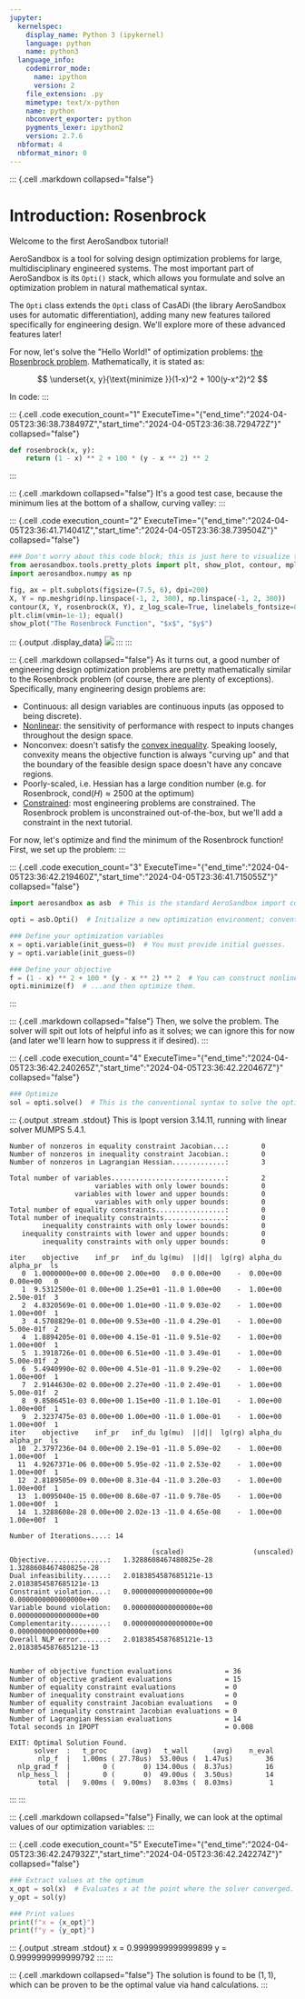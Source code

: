 ```yaml
---
jupyter:
  kernelspec:
    display_name: Python 3 (ipykernel)
    language: python
    name: python3
  language_info:
    codemirror_mode:
      name: ipython
      version: 2
    file_extension: .py
    mimetype: text/x-python
    name: python
    nbconvert_exporter: python
    pygments_lexer: ipython2
    version: 2.7.6
  nbformat: 4
  nbformat_minor: 0
---
```


::: {.cell .markdown collapsed="false"}
# Introduction: Rosenbrock

Welcome to the first AeroSandbox tutorial!

AeroSandbox is a tool for solving design optimization problems for
large, multidisciplinary engineered systems. The most important part of
AeroSandbox is its `Opti()` stack, which allows you formulate and solve
an optimization problem in natural mathematical syntax.

The `Opti` class extends the `Opti` class of CasADi (the library
AeroSandbox uses for automatic differentiation), adding many new
features tailored specifically for engineering design. We\'ll explore
more of these advanced features later!

For now, let\'s solve the \"Hello World!\" of optimization problems:
[the Rosenbrock
problem](https://en.wikipedia.org/wiki/Rosenbrock_function).
Mathematically, it is stated as:

$$ \underset{x, y}{\text{minimize }}(1-x)^2 + 100(y-x^2)^2 $$

In code:
:::

::: {.cell .code execution_count="1" ExecuteTime="{\"end_time\":\"2024-04-05T23:36:38.738497Z\",\"start_time\":\"2024-04-05T23:36:38.729472Z\"}" collapsed="false"}
``` python
def rosenbrock(x, y):
    return (1 - x) ** 2 + 100 * (y - x ** 2) ** 2
```
:::

::: {.cell .markdown collapsed="false"}
It\'s a good test case, because the minimum lies at the bottom of a
shallow, curving valley:
:::

::: {.cell .code execution_count="2" ExecuteTime="{\"end_time\":\"2024-04-05T23:36:41.714041Z\",\"start_time\":\"2024-04-05T23:36:38.739504Z\"}" collapsed="false"}
``` python
### Don't worry about this code block; this is just here to visualize the Rosenbrock function.
from aerosandbox.tools.pretty_plots import plt, show_plot, contour, mpl, equal
import aerosandbox.numpy as np

fig, ax = plt.subplots(figsize=(7.5, 6), dpi=200)
X, Y = np.meshgrid(np.linspace(-1, 2, 300), np.linspace(-1, 2, 300))
contour(X, Y, rosenbrock(X, Y), z_log_scale=True, linelabels_fontsize=8)
plt.clim(vmin=1e-1); equal()
show_plot("The Rosenbrock Function", "$x$", "$y$")
```

::: {.output .display_data}
![](vertopal_c880935963c84ca592351e716a7b4a3a/cbdcd3b5e762f041bf524dd444afebfe50394287.png)
:::
:::

::: {.cell .markdown collapsed="false"}
As it turns out, a good number of engineering design optimization
problems are pretty mathematically similar to the Rosenbrock problem (of
course, there are plenty of exceptions). Specifically, many engineering
design problems are:

-   Continuous: all design variables are continuous inputs (as opposed
    to being discrete).
-   [Nonlinear](https://en.wikipedia.org/wiki/Nonlinear_system): the
    sensitivity of performance with respect to inputs changes throughout
    the design space.
-   Nonconvex: doesn\'t satisfy the [convex
    inequality](https://en.wikipedia.org/wiki/Convex_function#Definition).
    Speaking loosely, convexity means the objective function is always
    \"curving up\" and that the boundary of the feasible design space
    doesn\'t have any concave regions.
-   Poorly-scaled, i.e. Hessian has a large condition number (e.g. for
    Rosenbrock, $\text{cond}(H)\approx 2500$ at the optimum)
-   [Constrained](https://en.wikipedia.org/wiki/Constrained_optimization):
    most engineering problems are constrained. The Rosenbrock problem is
    unconstrained out-of-the-box, but we\'ll add a constraint in the
    next tutorial.

For now, let\'s optimize and find the minimum of the Rosenbrock
function! First, we set up the problem:
:::

::: {.cell .code execution_count="3" ExecuteTime="{\"end_time\":\"2024-04-05T23:36:42.219460Z\",\"start_time\":\"2024-04-05T23:36:41.715055Z\"}" collapsed="false"}
``` python
import aerosandbox as asb  # This is the standard AeroSandbox import convention

opti = asb.Opti()  # Initialize a new optimization environment; convention is to name it `opti`.

### Define your optimization variables
x = opti.variable(init_guess=0)  # You must provide initial guesses.
y = opti.variable(init_guess=0)

### Define your objective
f = (1 - x) ** 2 + 100 * (y - x ** 2) ** 2  # You can construct nonlinear functions of variables...
opti.minimize(f)  # ...and then optimize them.
```
:::

::: {.cell .markdown collapsed="false"}
Then, we solve the problem. The solver will spit out lots of helpful
info as it solves; we can ignore this for now (and later we\'ll learn
how to suppress it if desired).
:::

::: {.cell .code execution_count="4" ExecuteTime="{\"end_time\":\"2024-04-05T23:36:42.240265Z\",\"start_time\":\"2024-04-05T23:36:42.220467Z\"}" collapsed="false"}
``` python
### Optimize
sol = opti.solve()  # This is the conventional syntax to solve the optimization problem.
```

::: {.output .stream .stdout}
    This is Ipopt version 3.14.11, running with linear solver MUMPS 5.4.1.

    Number of nonzeros in equality constraint Jacobian...:        0
    Number of nonzeros in inequality constraint Jacobian.:        0
    Number of nonzeros in Lagrangian Hessian.............:        3

    Total number of variables............................:        2
                         variables with only lower bounds:        0
                    variables with lower and upper bounds:        0
                         variables with only upper bounds:        0
    Total number of equality constraints.................:        0
    Total number of inequality constraints...............:        0
            inequality constraints with only lower bounds:        0
       inequality constraints with lower and upper bounds:        0
            inequality constraints with only upper bounds:        0

    iter    objective    inf_pr   inf_du lg(mu)  ||d||  lg(rg) alpha_du alpha_pr  ls
       0  1.0000000e+00 0.00e+00 2.00e+00   0.0 0.00e+00    -  0.00e+00 0.00e+00   0
       1  9.5312500e-01 0.00e+00 1.25e+01 -11.0 1.00e+00    -  1.00e+00 2.50e-01f  3
       2  4.8320569e-01 0.00e+00 1.01e+00 -11.0 9.03e-02    -  1.00e+00 1.00e+00f  1
       3  4.5708829e-01 0.00e+00 9.53e+00 -11.0 4.29e-01    -  1.00e+00 5.00e-01f  2
       4  1.8894205e-01 0.00e+00 4.15e-01 -11.0 9.51e-02    -  1.00e+00 1.00e+00f  1
       5  1.3918726e-01 0.00e+00 6.51e+00 -11.0 3.49e-01    -  1.00e+00 5.00e-01f  2
       6  5.4940990e-02 0.00e+00 4.51e-01 -11.0 9.29e-02    -  1.00e+00 1.00e+00f  1
       7  2.9144630e-02 0.00e+00 2.27e+00 -11.0 2.49e-01    -  1.00e+00 5.00e-01f  2
       8  9.8586451e-03 0.00e+00 1.15e+00 -11.0 1.10e-01    -  1.00e+00 1.00e+00f  1
       9  2.3237475e-03 0.00e+00 1.00e+00 -11.0 1.00e-01    -  1.00e+00 1.00e+00f  1
    iter    objective    inf_pr   inf_du lg(mu)  ||d||  lg(rg) alpha_du alpha_pr  ls
      10  2.3797236e-04 0.00e+00 2.19e-01 -11.0 5.09e-02    -  1.00e+00 1.00e+00f  1
      11  4.9267371e-06 0.00e+00 5.95e-02 -11.0 2.53e-02    -  1.00e+00 1.00e+00f  1
      12  2.8189505e-09 0.00e+00 8.31e-04 -11.0 3.20e-03    -  1.00e+00 1.00e+00f  1
      13  1.0095040e-15 0.00e+00 8.68e-07 -11.0 9.78e-05    -  1.00e+00 1.00e+00f  1
      14  1.3288608e-28 0.00e+00 2.02e-13 -11.0 4.65e-08    -  1.00e+00 1.00e+00f  1

    Number of Iterations....: 14

                                       (scaled)                 (unscaled)
    Objective...............:   1.3288608467480825e-28    1.3288608467480825e-28
    Dual infeasibility......:   2.0183854587685121e-13    2.0183854587685121e-13
    Constraint violation....:   0.0000000000000000e+00    0.0000000000000000e+00
    Variable bound violation:   0.0000000000000000e+00    0.0000000000000000e+00
    Complementarity.........:   0.0000000000000000e+00    0.0000000000000000e+00
    Overall NLP error.......:   2.0183854587685121e-13    2.0183854587685121e-13


    Number of objective function evaluations             = 36
    Number of objective gradient evaluations             = 15
    Number of equality constraint evaluations            = 0
    Number of inequality constraint evaluations          = 0
    Number of equality constraint Jacobian evaluations   = 0
    Number of inequality constraint Jacobian evaluations = 0
    Number of Lagrangian Hessian evaluations             = 14
    Total seconds in IPOPT                               = 0.008

    EXIT: Optimal Solution Found.
          solver  :   t_proc      (avg)   t_wall      (avg)    n_eval
           nlp_f  |   1.00ms ( 27.78us)  53.00us (  1.47us)        36
      nlp_grad_f  |        0 (       0) 134.00us (  8.37us)        16
      nlp_hess_l  |        0 (       0)  49.00us (  3.50us)        14
           total  |   9.00ms (  9.00ms)   8.03ms (  8.03ms)         1
:::
:::

::: {.cell .markdown collapsed="false"}
Finally, we can look at the optimal values of our optimization
variables:
:::

::: {.cell .code execution_count="5" ExecuteTime="{\"end_time\":\"2024-04-05T23:36:42.247932Z\",\"start_time\":\"2024-04-05T23:36:42.242274Z\"}" collapsed="false"}
``` python
### Extract values at the optimum
x_opt = sol(x)  # Evaluates x at the point where the solver converged.
y_opt = sol(y)

### Print values
print(f"x = {x_opt}")
print(f"y = {y_opt}")
```

::: {.output .stream .stdout}
    x = 0.9999999999999899
    y = 0.9999999999999792
:::
:::

::: {.cell .markdown collapsed="false"}
The solution is found to be $(1, 1)$, which can be proven to be the
optimal value via hand calculations.
:::
